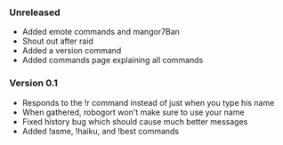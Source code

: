 ### Unreleased
- Added emote commands and mangor7Ban
- Shout out after raid
- Added a version command
- Added commands page explaining all commands

### Version 0.1
- Responds to the !r command instead of just when you type his name
- When gathered, robogort won't make sure to use your name
- Fixed history bug which should cause much better messages
- Added !asme, !haiku, and !best commands
